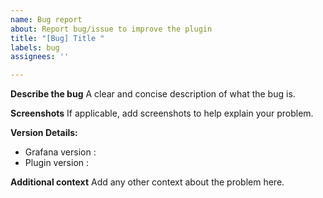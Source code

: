 ```yaml
---
name: Bug report
about: Report bug/issue to improve the plugin
title: "[Bug] Title "
labels: bug
assignees: ''

---
```


**Describe the bug**
A clear and concise description of what the bug is.

**Screenshots**
If applicable, add screenshots to help explain your problem.

**Version Details:**

- Grafana version :
- Plugin version :

**Additional context**
Add any other context about the problem here.
